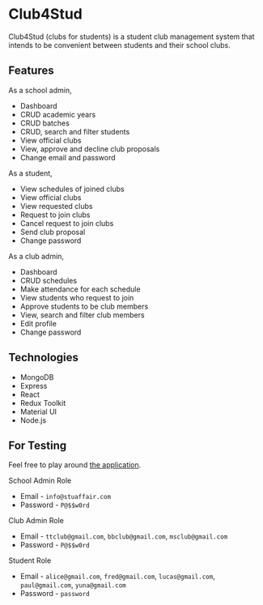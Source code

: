 # Club4Stud

Club4Stud (clubs for students) is a student club management system that intends to be convenient between students and their school clubs.

## Features

As a school admin,
- Dashboard
- CRUD academic years
- CRUD batches
- CRUD, search and filter students
- View official clubs
- View, approve and decline club proposals
- Change email and password

As a student,
- View schedules of joined clubs
- View official clubs
- View requested clubs
- Request to join clubs
- Cancel request to join clubs
- Send club proposal
- Change password

As a club admin,
- Dashboard
- CRUD schedules
- Make attendance for each schedule 
- View students who request to join
- Approve students to be club members
- View, search and filter club members
- Edit profile
- Change password

## Technologies

- MongoDB
- Express
- React
- Redux Toolkit
- Material UI
- Node.js

## For Testing

Feel free to play around [the application](https://club4stud.yunesunadi.com/).

School Admin Role
- Email - `info@stuaffair.com`
- Password - `P@$$w0rd`

Club Admin Role
- Email - `ttclub@gmail.com`, `bbclub@gmail.com`, `msclub@gmail.com`
- Password - `P@$$w0rd`

Student Role
- Email - `alice@gmail.com`, `fred@gmail.com`, `lucas@gmail.com`, `paul@gmail.com`, `yuna@gmail.com`
- Password - `password`